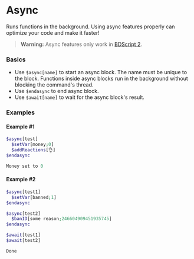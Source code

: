 # Async
Runs functions in the background. Using async features properly can optimize your code and make it faster!
> **Warning:** Async features only work in [BDScript 2](./bdscript2.md).

### Basics
- Use `$async[name]` to start an async block. The name must be unique to the block. Functions inside async blocks run in the background without blocking the command's thread.
- Use `$endasync` to end async block.
- Use `$await[name]` to wait for the async block's result.

### Examples
#### Example #1
```php
$async[test]
  $setVar[money;0]
  $addReactions[👌]
$endasync

Money set to 0
```

#### Example #2
```php
$async[test1]
  $setVar[banned;1]
$endasync

$async[test2]
  $banID[some reason;246604909451935745]
$endasync

$await[test1]
$await[test2]

Done
```
